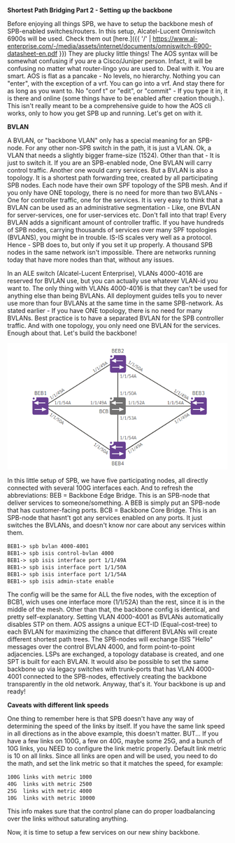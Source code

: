 **Shortest Path Bridging Part 2 - Setting up the backbone**

Before enjoying all things SPB, we have to setup the backbone mesh of SPB-enabled switches/routers. In this setup, Alcatel-Lucent Omniswitch 6900s will be used. Check them out [here.]({{ '/' | https://www.al-enterprise.com/-/media/assets/internet/documents/omniswitch-6900-datasheet-en.pdf }}) They are plucky little things!
The AOS syntax will be somewhat confusing if you are a Cisco/Juniper person. Infact, it will be confusing no matter what router-lingo you are used to. Deal with it. You are smart. AOS is flat as a pancake - No levels, no hierarchy. Nothing you can "enter", with the exception of a vrf. You can go into a vrf. And stay there for as long as you want to. No "conf t" or "edit", or "commit" - If you type it in, it is there and online (some things have to be enabled after creation though.). This isn't really meant to be a comprehensive guide to how the AOS cli works, only to how you get SPB up and running. Let's get on with it.

**BVLAN**

A BVLAN, or "backbone VLAN" only has a special meaning for an SPB-node. For any other non-SPB switch in the path, it is just a VLAN. Ok, a VLAN that needs a slightly bigger frame-size (1524). Other than that - It is just to switch it. If you are an SPB-enabled node, One BVLAN will carry control traffic. Another one would carry services. But a BVLAN is also a topology. It is a shortest path forwarding tree, created by all participating SPB nodes. Each node have their own SPF topology of the SPB mesh. And if you only have ONE topology, there is no need for more than two BVLANs - One for controller traffic, one for the services. It is very easy to think that a BVLAN can be used as an administrative segmentation - Like, one BVLAN for server-services, one for user-services etc. Don't fall into that trap! Every BVLAN adds a significant amount of controller traffic. If you have hundreds of SPB nodes, carrying thousands of services over many SPF topologies (BVLANS), you might be in trouble. IS-IS scales very well as a protocol. Hence - SPB does to, but only if you set it up properly. A thousand SPB nodes in the same network isn't impossible. There are networks running today that have more nodes than that, without any issues. 

In an ALE switch (Alcatel-Lucent Enterprise), VLANs 4000-4016 are reserved for BVLAN use, but you can actually use whatever VLAN-id you want to. The only thing with VLANs 4000-4016 is that they can't be used for anything else than being BVLANs. All deployment guides tells you to never use more than four BVLANs at the same time in the same SPB-network. As stated earlier - If you have ONE topology, there is no need for many BVLANs. Best practice is to have a separated BVLAN for the SPB controller traffic. And with one topology, you only need one BVLAN for the services. Enough about that. Let's build the backbone!

![Topology](/SPB-topology.png)

In this little setup of SPB, we have five participating nodes, all directly connected with several 100G interfaces each. And to refresh the abbreviations: BEB = Backbone Edge Bridge. This is an SPB-node that deliver services to someone/something. A BEB is simply put an SPB-node that has customer-facing ports. BCB = Backbone Core Bridge. This is an SPB-node that hasnt't got any services enabled on any ports. It just switches the BVLANs, and doesn't know nor care about any services within them.

``` 
BEB1-> spb bvlan 4000-4001
BEB1-> spb isis control-bvlan 4000
BEB1-> spb isis interface port 1/1/49A
BEB1-> spb isis interface port 1/1/50A
BEB1-> spb isis interface port 1/1/54A
BEB1-> spb isis admin-state enable
```
The config will be the same for ALL the five nodes, with the exception of BCB1, wich uses one interface more (1/1/52A) than the rest, since it is in the middle of the mesh. Other than that, the backbone config is identical, and pretty self-explanatory.
Setting VLAN 4000-4001 as BVLANs automatically disables STP on them. AOS assigns a unique ECT-ID (Equal-cost-tree) to each BVLAN for maximizing the chance that different BVLANs will create different shortest path trees. The SPB-nodes will exchange ISIS "Hello" messages over the control BVLAN 4000, and form point-to-point adjacencies. LSPs are exchanged, a topology database is created, and one SPT is built for each BVLAN. It would also be possible to set the same backbone up via legacy switches with trunk-ports that has VLAN 4000-4001 connected to the SPB-nodes, effectively creating the backbone transparently in the old network. Anyway, that's it. Your backbone is up and ready!

**Caveats with different link speeds**

One thing to remember here is that SPB doesn't have any way of determining the speed of the links by itself. If you have the same link speed in all directions as in the above example, this doesn't matter. BUT... If you have a few links on 100G, a few on 40G, maybe some 25G, and a bunch of 10G links, you NEED to configure the link metric properly. Default link metric is 10 on all links. Since all links are open and will be used, you need to do the math, and set the link metric so that it matches the speed, for example: 

``` 
100G links with metric 1000
40G  links with metric 2500
25G  links with metric 4000
10G  links with metric 10000
```

This info makes sure that the control plane can do proper loadbalancing over the links without saturating anything.

Now, it is time to setup a few services on our new shiny backbone. 
